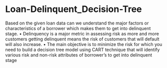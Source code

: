 # Loan-Delinquent_Decision-Tree
Based on the given loan data can we understand the major factors or characteristics of a borrower which makes them to get into delinquent stage.  • Delinquency is a major metric in assessing risk as more and more customers getting delinquent means the risk of customers that will default will also increase.  • The main objective is to minimize the risk for which you need to build a decision tree model using CART technique that will identify various risk and non-risk attributes of borrower’s to get into delinquent stage

